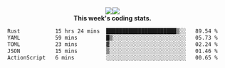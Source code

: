 <div align="center" style="display: flex; justify-content: center; align-items: center; height: auto;">
  <div style="display: flex; align-items: center;">
    <img src="https://github-readme-streak-stats.herokuapp.com/?user=innerviewer&theme=black-ice&hide_border=true&stroke=0000&background=0D1117&ring=0080FF&fire=0080FF&currStreakLabel=0080FF" style="height: auto;" />
  </div>
  <div>
    <img src="https://github-readme-stats-one-bice.vercel.app/api/top-langs/?username=innerviewer&role=OWNER,ORGANIZATION_MEMBER,COLLABORATOR&show_icons=true&count_private=true&hide_border=true&title_color=0080FF&icon_color=ffffff&text_color=c9d1d9&bg_color=0d1117" style="height: auto;" />
  </div>
</div>


<div align="center"><b>This week's coding stats.</b>
<!--START_SECTION:waka-->

```txt
Rust           15 hrs 24 mins  ██████████████████████▒░░   89.54 %
YAML           59 mins         █▒░░░░░░░░░░░░░░░░░░░░░░░   05.73 %
TOML           23 mins         ▓░░░░░░░░░░░░░░░░░░░░░░░░   02.24 %
JSON           15 mins         ▒░░░░░░░░░░░░░░░░░░░░░░░░   01.46 %
ActionScript   6 mins          ░░░░░░░░░░░░░░░░░░░░░░░░░   00.65 %
```

<!--END_SECTION:waka-->
</div>
